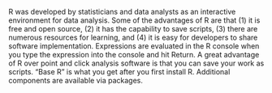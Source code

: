 R was developed by statisticians and data analysts as an interactive environment for data analysis.
Some of the advantages of R are that (1) it is free and open source, (2) it has the capability to save scripts, (3) there are numerous resources for learning, and (4) it is easy for developers to share software implementation.
Expressions are evaluated in the R console when you type the expression into the console and hit Return.
A great advantage of R over point and click analysis software is that you can save your work as scripts.
“Base R” is what you get after you first install R. Additional components are available via packages.
